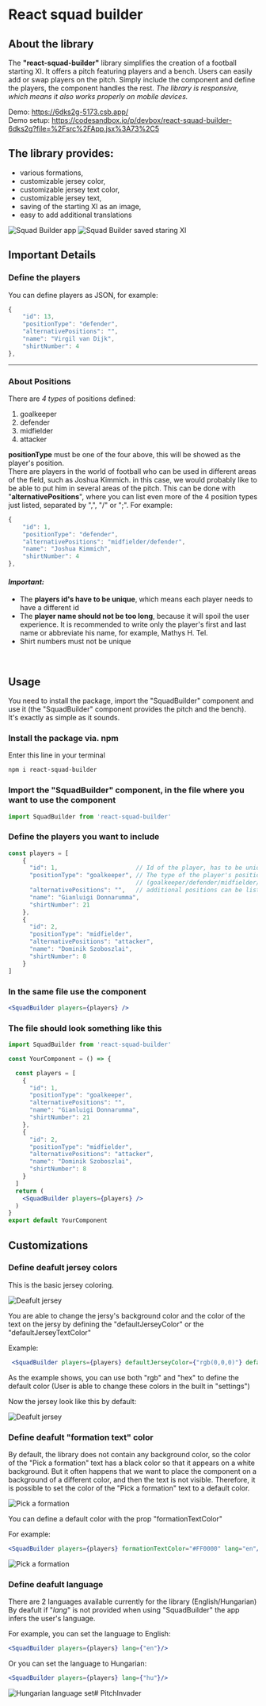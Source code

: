 # React squad builder

## About the library
The **"react-squad-builder"** library simplifies the creation of a football starting XI. It offers a pitch featuring players and a bench. Users can easily add or swap players on the pitch. Simply include the component and define the players, the component handles the rest. *The library is responsive, which means it also works properly on mobile devices.*


Demo: https://6dks2g-5173.csb.app/ <br>
Demo setup: https://codesandbox.io/p/devbox/react-squad-builder-6dks2g?file=%2Fsrc%2FApp.jsx%3A73%2C5

## The library provides:
* various formations,
* customizable jersey color,
* customizable jersey text color,
* customizable jersey  text,
* saving of the starting XI as an image,
* easy to add additional translations

![Squad Builder app](./images/squad_builder.jpg)
![Squad Builder saved staring XI](./images/squad_builder2.png)

## **Important Details**
### Define the players

You can define players as JSON, for example:
```js
{
    "id": 13,
    "positionType": "defender",
    "alternativePositions": "",
    "name": "Virgil van Dijk",
    "shirtNumber": 4
},
```
<hr>

### **About Positions**
There are *4 types* of positions defined: 
1. goalkeeper
2. defender
3. midfielder
4. attacker

**positionType** must be one of the four above, this will be showed as the player's position.<br>
There are players in the world of football who can be used in different areas of the field, such as Joshua Kimmich. in this case, we would probably like to be able to put him in several areas of the pitch. This can be done with "**alternativePositions**", where you can list even more of the 4 position types just listed, separated by ",", "/" or ";". For example: 
```js
{
    "id": 1,
    "positionType": "defender",
    "alternativePositions": "midfielder/defender",
    "name": "Joshua Kimmich",
    "shirtNumber": 4
},
```

#### ***Important:***
* The **players id's have to be unique**, which means each player needs to have a different id
* The **player name should not be too long**, because it will spoil the user experience. It is recommended to write only the player's first and last name or abbreviate his name, for example, Mathys H. Tel.
* Shirt numbers must not be unique

<br>

## **Usage**
You need to install the package, import the "SquadBuilder" component and use it (the "SquadBuilder" component provides the pitch and the bench). It's exactly as simple as it sounds.

### Install the package via. npm
Enter this line in your terminal
```ps
npm i react-squad-builder
```

### Import the "SquadBuilder" component, in the file where you want to use the component
```jsx
import SquadBuilder from 'react-squad-builder'
```

### Define the players you want to include
```jsx
const players = [
    {
      "id": 1,                      // Id of the player, has to be unique
      "positionType": "goalkeeper", // The type of the player's position
                                    // (goalkeeper/defender/midfielder/attacker)
      "alternativePositions": "",   // additional positions can be listed separated by ", "/" or ";"
      "name": "Gianluigi Donnarumma",
      "shirtNumber": 21
    },
    {
      "id": 2,
      "positionType": "midfielder",
      "alternativePositions": "attacker",
      "name": "Dominik Szoboszlai",
      "shirtNumber": 8
    }
]
```

### In the same file use the component
```jsx
<SquadBuilder players={players} />
```

### The file should look something like this
```jsx
import SquadBuilder from 'react-squad-builder'

const YourComponent = () => {

  const players = [
    {
      "id": 1,
      "positionType": "goalkeeper",
      "alternativePositions": "",
      "name": "Gianluigi Donnarumma",
      "shirtNumber": 21
    },
    {
      "id": 2,
      "positionType": "midfielder",
      "alternativePositions": "attacker",
      "name": "Dominik Szoboszlai",
      "shirtNumber": 8
    }
  ]
  return (
    <SquadBuilder players={players} />
  )
}
export default YourComponent
```

## Customizations

### **Define deafult jersey colors**
This is the basic jersey coloring.

![Deafult jersey](./images/deafultJersey.jpg)

You are able to change the jersy's background color and the color of the text on the jersy by defining the "defaultJerseyColor" or the "defaultJerseyTextColor"

Example:
```jsx
 <SquadBuilder players={players} defaultJerseyColor={"rgb(0,0,0)"} defaultJerseyTextColor={"#FFFF00"}/>
```
As the example shows, you can use both "rgb" and "hex" to define the default color
(User is able to change these colors in the built in "settings")

Now the jersey look like this by default:

![Deafult jersey](./images/deafultJersey2.jpg)

### **Define deafult "formation text" color**
By default, the library does not contain any background color, so the color of the "Pick a formation" text has a black color so that it appears on a white background. But it often happens that we want to place the component on a background of a different color, and then the text is not visible. Therefore, it is possible to set the color of the "Pick a formation" text to a default color.

![Pick a formation](./images/pickFormation.jpg)

You can define a default color with the prop "formationTextColor"

For example: 
```jsx
<SquadBuilder players={players} formationTextColor="#FF0000" lang="en"/>
```
![Pick a formation](./images/pickFormationRed.jpg)

### **Define deafult language**
There are 2 languages available currently for the library (English/Hungarian)
By deafult if "*lang*" is not provided when using "SquadBuilder" the app infers the user's language.

For example, you can set the language to English:
```jsx
<SquadBuilder players={players} lang={"en"}/>
```
Or you can set the language to Hungarian:

```jsx
<SquadBuilder players={players} lang={"hu"}/>
```

![Hungarian language set](./images/huLang.jpg)# PitchInvader
